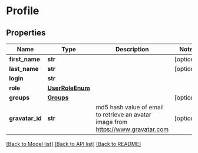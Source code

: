 # Profile

## Properties
| Name            | Type                                | Description                                                                       | Notes      |
| --------------- | ----------------------------------- | --------------------------------------------------------------------------------- | ---------- |
| **first_name**  | **str**                             |                                                                                   | [optional] |
| **last_name**   | **str**                             |                                                                                   | [optional] |
| **login**       | **str**                             |                                                                                   |
| **role**        | [**UserRoleEnum**](UserRoleEnum.md) |                                                                                   |
| **groups**      | [**Groups**](Groups.md)             |                                                                                   | [optional] |
| **gravatar_id** | **str**                             | md5 hash value of email to retrieve an avatar image from https://www.gravatar.com | [optional] |

[[Back to Model list]](../README.md#documentation-for-models) [[Back to API list]](../README.md#documentation-for-api-endpoints) [[Back to README]](../README.md)



